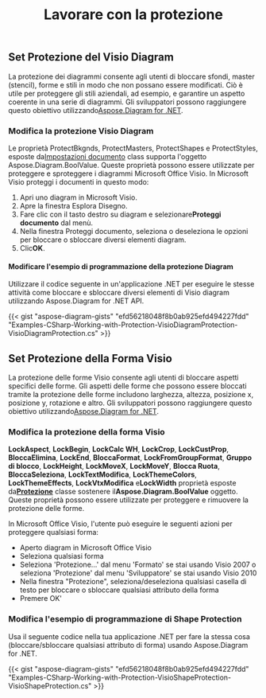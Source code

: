 ﻿---
title: Lavorare con la protezione
type: docs
weight: 170
url: /it/net/working-with-protection/
description: Questa sezione spiega come impostare la protezione nello diagram con Aspose.Diagram.
---
## **Set Protezione del Visio Diagram**
 La protezione dei diagrammi consente agli utenti di bloccare sfondi, master (stencil), forme e stili in modo che non possano essere modificati. Ciò è utile per proteggere gli stili aziendali, ad esempio, e garantire un aspetto coerente in una serie di diagrammi. Gli sviluppatori possono raggiungere questo obiettivo utilizzando[Aspose.Diagram for .NET](https://products.aspose.com/diagram/net/).
### **Modifica la protezione Visio Diagram**
Le proprietà ProtectBkgnds, ProtectMasters, ProtectShapes e ProtectStyles, esposte da[Impostazioni documento](http://www.aspose.com/api/net/diagram/aspose.diagram/documentsettings) class supporta l'oggetto Aspose.Diagram.BoolValue. Queste proprietà possono essere utilizzate per proteggere e sproteggere i diagrammi Microsoft Office Visio. In Microsoft Visio proteggi i documenti in questo modo:

1. Apri uno diagram in Microsoft Visio.
1. Apre la finestra Esplora Disegno.
1.  Fare clic con il tasto destro su diagram e selezionare**Proteggi documento** dal menù.
1. Nella finestra Proteggi documento, seleziona o deseleziona le opzioni per bloccare o sbloccare diversi elementi diagram.
1.  Clic**OK**.
#### **Modificare l'esempio di programmazione della protezione Diagram**
Utilizzare il codice seguente in un'applicazione .NET per eseguire le stesse attività come bloccare e sbloccare diversi elementi di Visio diagram utilizzando Aspose.Diagram for .NET API.

{{< gist "aspose-diagram-gists" "efd56218048f8b0ab925efd494227fdd" "Examples-CSharp-Working-with-Protection-VisioDiagramProtection-VisioDiagramProtection.cs" >}}
## **Set Protezione della Forma Visio**
 La protezione delle forme Visio consente agli utenti di bloccare aspetti specifici delle forme. Gli aspetti delle forme che possono essere bloccati tramite la protezione delle forme includono larghezza, altezza, posizione x, posizione y, rotazione e altro. Gli sviluppatori possono raggiungere questo obiettivo utilizzando[Aspose.Diagram for .NET](https://products.aspose.com/diagram/net/).
### **Modifica la protezione della forma Visio**
**LockAspect**, **LockBegin**, **LockCalc WH**, **LockCrop**, **LockCustProp**, **BloccaElimina**, **LockEnd**, **BloccaFormat**, **LockFromGroupFormat**, **Gruppo di blocco**, **LockHeight**, **LockMoveX**, **LockMoveY**, **Blocca Ruota**, **BloccaSeleziona**, **LockTextModifica**, **LockThemeColors**, **LockThemeEffects**, **LockVtxModifica** e**LockWidth** proprietà esposte da[**Protezione**](http://www.aspose.com/api/net/diagram/aspose.diagram/Protection) classe sostenere il**Aspose.Diagram.BoolValue** oggetto. Queste proprietà possono essere utilizzate per proteggere e rimuovere la protezione delle forme.

In Microsoft Office Visio, l'utente può eseguire le seguenti azioni per proteggere qualsiasi forma:

- Aperto diagram in Microsoft Office Visio
- Seleziona qualsiasi forma
- Seleziona 'Protezione…' dal menu 'Formato' se stai usando Visio 2007 o seleziona 'Protezione' dal menu 'Sviluppatore' se stai usando Visio 2010
- Nella finestra "Protezione", seleziona/deseleziona qualsiasi casella di testo per bloccare o sbloccare qualsiasi attributo della forma
- Premere OK'
### **Modifica l'esempio di programmazione di Shape Protection**
Usa il seguente codice nella tua applicazione .NET per fare la stessa cosa (bloccare/sbloccare qualsiasi attributo di forma) usando Aspose.Diagram for .NET.

{{< gist "aspose-diagram-gists" "efd56218048f8b0ab925efd494227fdd" "Examples-CSharp-Working-with-Protection-VisioShapeProtection-VisioShapeProtection.cs" >}}
